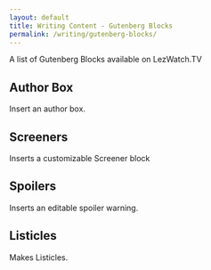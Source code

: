 ```yaml
---
layout: default
title: Writing Content - Gutenberg Blocks
permalink: /writing/gutenberg-blocks/
---
```


A list of Gutenberg Blocks available on LezWatch.TV

## Author Box

Insert an author box.

## Screeners

Inserts a customizable Screener block

## Spoilers

Inserts an editable spoiler warning.

## Listicles

Makes Listicles.

